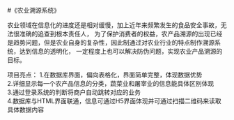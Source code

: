 #《农业溯源系统》

农业领域在信息化的进度还是相对缓慢，加上近年来频繁发生的食品安全事故，无法很准确的追查到根本责任人，
为了保护消费者的权益，农产品溯源的出现已经是趋势问题，但是农业自身的复杂性，因此制通过对农业行业的特点制作溯源系统，达到信息的透明化，
一定程度上也可以解决防伪问题，实现农业产品溯源的目标。

项目亮点：
1.在数据库界面，偏向表格化，界面简单完整，体现数据优势 <br />
2.详细显示每一个农产品信息的分类，蔬菜业和屠宰业的信息能具体区别体现<br />
3.通过登录系统的判断将商户自动跳转对应的业务<br />
4.数据库与HTML界面联通，信息可通过H5界面体现并可通过扫描二维码来读取具体数据内容
